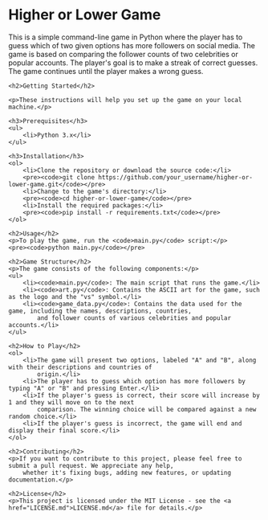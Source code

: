 <!DOCTYPE html>
<html lang="en">

<head>
    <meta charset="UTF-8">
    <meta name="viewport" content="width=device-width, initial-scale=1.0">
</head>

<body>
    <h1>Higher or Lower Game</h1>
    <p>This is a simple command-line game in Python where the player has to guess which of two given options has more followers on
        social media. The game is based on comparing the follower counts of two celebrities or popular accounts. The
        player's goal is to make a streak of correct guesses. The game continues until the player makes a wrong guess.</p>

    <h2>Getting Started</h2>
    
    <p>These instructions will help you set up the game on your local machine.</p>

    <h3>Prerequisites</h3>
    <ul>
        <li>Python 3.x</li>
    </ul>

    <h3>Installation</h3>
    <ol>
        <li>Clone the repository or download the source code:</li>
        <pre><code>git clone https://github.com/your_username/higher-or-lower-game.git</code></pre>
        <li>Change to the game's directory:</li>
        <pre><code>cd higher-or-lower-game</code></pre>
        <li>Install the required packages:</li>
        <pre><code>pip install -r requirements.txt</code></pre>
    </ol>

    <h2>Usage</h2>
    <p>To play the game, run the <code>main.py</code> script:</p>
    <pre><code>python main.py</code></pre>

    <h2>Game Structure</h2>
    <p>The game consists of the following components:</p>
    <ul>
        <li><code>main.py</code>: The main script that runs the game.</li>
        <li><code>art.py</code>: Contains the ASCII art for the game, such as the logo and the "vs" symbol.</li>
        <li><code>game_data.py</code>: Contains the data used for the game, including the names, descriptions, countries,
            and follower counts of various celebrities and popular accounts.</li>
    </ul>

    <h2>How to Play</h2>
    <ol>
        <li>The game will present two options, labeled "A" and "B", along with their descriptions and countries of
            origin.</li>
        <li>The player has to guess which option has more followers by typing "A" or "B" and pressing Enter.</li>
        <li>If the player's guess is correct, their score will increase by 1 and they will move on to the next
            comparison. The winning choice will be compared against a new random choice.</li>
        <li>If the player's guess is incorrect, the game will end and display their final score.</li>
    </ol>

    <h2>Contributing</h2>
    <p>If you want to contribute to this project, please feel free to submit a pull request. We appreciate any help,
        whether it's fixing bugs, adding new features, or updating documentation.</p>

    <h2>License</h2>
    <p>This project is licensed under the MIT License - see the <a href="LICENSE.md">LICENSE.md</a> file for details.</p>
</body>

</html>
